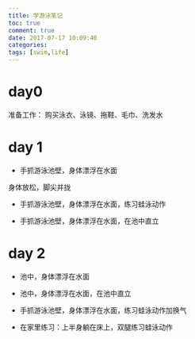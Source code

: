 ```yaml
---
title: 学游泳笔记
toc: true
comment: true
date: 2017-07-17 10:09:40
categories:
tags: [swim,life]
---
```







<!--more-->

# day0

准备工作：
购买泳衣、泳镜、拖鞋、毛巾、洗发水

# day 1

- 手抓游泳池壁，身体漂浮在水面

身体放松，脚尖并拢

- 手抓游泳池壁，身体漂浮在水面，练习蛙泳动作



- 手抓游泳池壁，身体漂浮在水面，在池中直立

# day 2

- 池中，身体漂浮在水面

- 池中，身体漂浮在水面，在池中直立

- 手抓游泳池壁，身体漂浮在水面，练习蛙泳动作加换气

- 在家里练习：上半身躺在床上，双腿练习蛙泳动作

